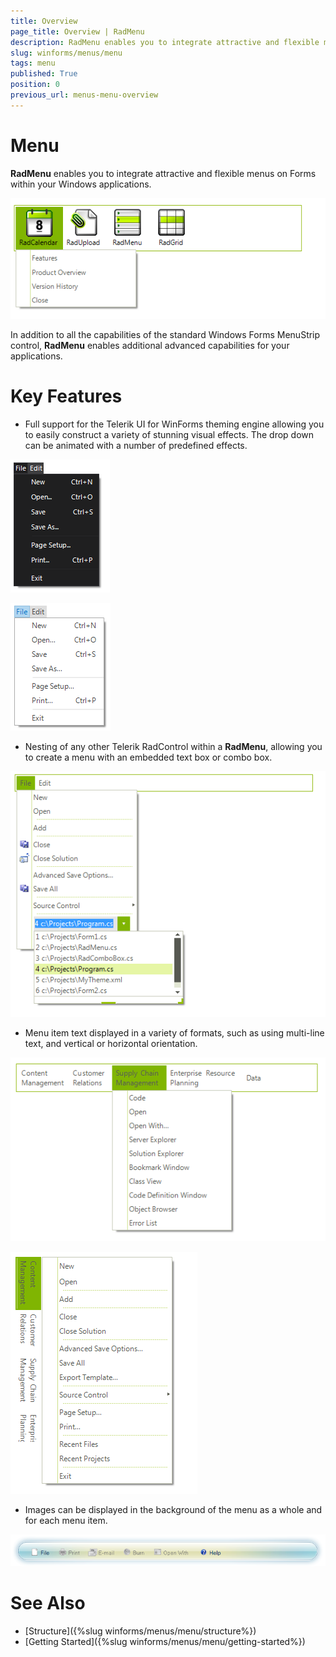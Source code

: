```yaml
---
title: Overview
page_title: Overview | RadMenu
description: RadMenu enables you to integrate attractive and flexible menus on Forms within your Windows applications.
slug: winforms/menus/menu
tags: menu
published: True
position: 0
previous_url: menus-menu-overview
---
```


# Menu

**RadMenu** enables you to integrate attractive and flexible menus on Forms within your Windows applications.

![menus-menu-overview 001](images/menus-menu-overview001.png)

In addition to all the capabilities of the standard Windows Forms MenuStrip control, **RadMenu** enables additional       advanced capabilities for your applications. 

# Key Features       

* Full support for the Telerik UI for WinForms theming engine allowing you to easily construct a variety of stunning visual effects. The drop down can be animated with a number of predefined effects.

![menus-menu-overview 002](images/menus-menu-overview002.png)

![menus-menu-overview 007](images/menus-menu-overview007.png)

* Nesting of any other Telerik RadControl within a **RadMenu**, allowing you to create a menu with an embedded text box or combo box.

![menus-menu-overview 003](images/menus-menu-overview003.png)

* Menu item text displayed in a variety of formats, such as using multi-line text, and vertical or horizontal orientation.
            
![menus-menu-overview 004](images/menus-menu-overview004.png)

![menus-menu-overview 005](images/menus-menu-overview005.png)

* Images can be displayed in the background of the menu as a whole and for each menu item.

![menus-menu-overview 006](images/menus-menu-overview006.png)


# See Also

* [Structure]({%slug winforms/menus/menu/structure%})	
* [Getting Started]({%slug winforms/menus/menu/getting-started%})	
